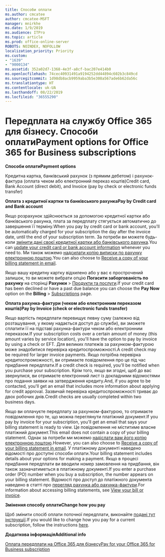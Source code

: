 ```yaml
---
title: Способи оплати
ms.author: cmcatee
author: cmcatee-MSFT
manager: mnirkhe
ms.date: 1/9/2019
ms.audience: ITPro
ms.topic: article
ms.prod: office-online-server
ROBOTS: NOINDEX, NOFOLLOW
localization_priority: Priority
ms.custom:
- "1639"
- "9000134"
ms.assetid: 352a02d7-1368-4e3f-a8cf-bac207e414b0
ms.openlocfilehash: 74cec40931491a9194252dd44894c602b3c849cd
ms.sourcegitcommit: 1d98db8acb9959aba3b5e308a567ade6b62da56c
ms.translationtype: HT
ms.contentlocale: uk-UA
ms.lasthandoff: 08/22/2019
ms.locfileid: "36555290"
---
```

# <a name="payment-options-for-office-365-for-business-subscriptions"></a><span data-ttu-id="192aa-102">Передплата на службу Office 365 для бізнесу. Способи оплати</span><span class="sxs-lookup"><span data-stu-id="192aa-102">Payment options for Office 365 for Business subscriptions</span></span>

<span data-ttu-id="192aa-103">**Способи оплати**</span><span class="sxs-lookup"><span data-stu-id="192aa-103">**Payment options**</span></span>
  
<span data-ttu-id="192aa-104">Кредитна картка, банківський рахунок (з прямим дебетом) і рахунок-фактура (оплата чеком або електронний переказ коштів)</span><span class="sxs-lookup"><span data-stu-id="192aa-104">Credit card, Bank Account (direct debit), and Invoice (pay by check or electronic funds transfer)</span></span>
  
<span data-ttu-id="192aa-105">**Оплата з кредитної картки та банківського рахунка**</span><span class="sxs-lookup"><span data-stu-id="192aa-105">**Pay by Credit card and Bank account**</span></span>
  
<span data-ttu-id="192aa-106">Якщо розрахунок здійснюється за допомогою кредитної картки або банківського рахунка, плата за передплату стягується автоматично до завершення її терміну.</span><span class="sxs-lookup"><span data-stu-id="192aa-106">When you pay by credit card or bank account, you'll be automatically charged for your subscription the day after the invoice date, until the end of your subscription term.</span></span> <span data-ttu-id="192aa-107">За потреби ви можете будь-коли [змінити дані своєї кредитної картки або банківського рахунка](https://docs.microsoft.com/office365/admin/subscriptions-and-billing/add-update-or-remove-credit-card-or-bank-account).</span><span class="sxs-lookup"><span data-stu-id="192aa-107">You can [update your credit card or bank account information](https://docs.microsoft.com/office365/admin/subscriptions-and-billing/add-update-or-remove-credit-card-or-bank-account) whenever you need to.</span></span> <span data-ttu-id="192aa-108">Ми також можемо [надсилати копію виписки по рахунку електронною поштою](https://docs.microsoft.com/office365/admin/subscriptions-and-billing/pay-for-your-subscription#receive-a-copy-of-your-billing-statement-in-email).</span><span class="sxs-lookup"><span data-stu-id="192aa-108">You can also choose to [Receive a copy of your billing statement in email](https://docs.microsoft.com/office365/admin/subscriptions-and-billing/pay-for-your-subscription#receive-a-copy-of-your-billing-statement-in-email).</span></span>
  
<span data-ttu-id="192aa-109">Якщо вашу кредитну картку відхилено або у вас є прострочений залишок, то ви можете вибрати опцію **Погасити заборгованість по рахунку** на сторінці **Рахунки** \> [Продукти та послуги](https://portal.office.com/adminportal/home#/subscriptions).</span><span class="sxs-lookup"><span data-stu-id="192aa-109">If your credit card has been declined or have a past due balance you can choose the **Pay Now** option on the **Billing** \> [Subscriptions](https://portal.office.com/adminportal/home#/subscriptions) page.</span></span>
  
<span data-ttu-id="192aa-110">**Оплата рахунка-фактури (чеком або електронним переказом коштів)**</span><span class="sxs-lookup"><span data-stu-id="192aa-110">**Pay by Invoice (check or electronic funds transfer)**</span></span>
  
<span data-ttu-id="192aa-111">Якщо вартість передплати перевищує певну суму (залежно від розташування, у якому надається доступ до служби), ви зможете сплатити її на підставі рахунка-фактури чеком або електронним переказом.</span><span class="sxs-lookup"><span data-stu-id="192aa-111">If your subscription costs over a certain amount of money (this amount varies by service location), you'll have the option to pay by invoice by using a check or EFT.</span></span> <span data-ttu-id="192aa-112">Для великих платежів за рахунком-фактурою може знадобитися перевірка кредитоспроможності.</span><span class="sxs-lookup"><span data-stu-id="192aa-112">A credit check may be required for larger invoice payments.</span></span> <span data-ttu-id="192aa-113">Якщо потрібна перевірка кредитоспроможності, ви отримаєте повідомлення про це під час придбання передплати.</span><span class="sxs-lookup"><span data-stu-id="192aa-113">If a credit check is required, you'll be notified when you purchase your subscription.</span></span> <span data-ttu-id="192aa-114">Крім того, якщо ви згодні, щоб до вас звернулися, ви отримаєте електронний лист із докладними відомостями про подання заявки на затвердження кредиту.</span><span class="sxs-lookup"><span data-stu-id="192aa-114">And, if you agree to be contacted, you'll get an email that includes more information about applying for credit approval.</span></span> <span data-ttu-id="192aa-115">Зазвичай перевірка кредитоспроможності триває до двох робочих днів.</span><span class="sxs-lookup"><span data-stu-id="192aa-115">Credit checks are usually completed within two business days.</span></span>
  
<span data-ttu-id="192aa-116">Якщо ви оплачуєте передплату за рахунком-фактурою, то отримаєте повідомлення про те, що можна переглянути платіжний документ.</span><span class="sxs-lookup"><span data-stu-id="192aa-116">If you pay by invoice for your subscription, you'll get an email that says your billing statement is ready to view.</span></span> <span data-ttu-id="192aa-117">Це повідомлення не міститиме власне платіжний документ.</span><span class="sxs-lookup"><span data-stu-id="192aa-117">This email does not contain a copy of your billing statement.</span></span> <span data-ttu-id="192aa-118">Однак за потреби ми можемо [надіслати вам його копію електронною поштою](https://docs.microsoft.com/office365/admin/subscriptions-and-billing/pay-for-your-subscription#receive-a-copy-of-your-billing-statement-in-email).</span><span class="sxs-lookup"><span data-stu-id="192aa-118">However, you can also choose to [Receive a copy of your billing statement in email](https://docs.microsoft.com/office365/admin/subscriptions-and-billing/pay-for-your-subscription#receive-a-copy-of-your-billing-statement-in-email).</span></span> <span data-ttu-id="192aa-119">У платіжному документі наведено відомості про доступні способи оплати.</span><span class="sxs-lookup"><span data-stu-id="192aa-119">Your billing statement includes details about your options for making a payment.</span></span> <span data-ttu-id="192aa-120">Якщо в процесі придбання передплати ви вводили номер замовлення на придбання, він також зазначатиметься в платіжному документі.</span><span class="sxs-lookup"><span data-stu-id="192aa-120">If you enter a purchase order (PO) number when you buy a subscription, the number appears on your billing statement.</span></span> <span data-ttu-id="192aa-121">Відомості про доступ до платіжного документа наведено в статті про [перегляд рахунка або рахунка-фактури](https://docs.microsoft.com/office365/admin/subscriptions-and-billing/view-your-bill-or-invoice).</span><span class="sxs-lookup"><span data-stu-id="192aa-121">For information about accessing billing statements, see [View your bill or invoice](https://docs.microsoft.com/office365/admin/subscriptions-and-billing/view-your-bill-or-invoice).</span></span>
  
<span data-ttu-id="192aa-122">**Змінення способу оплати**</span><span class="sxs-lookup"><span data-stu-id="192aa-122">**Change how you pay**</span></span>
  
<span data-ttu-id="192aa-123">Щоб змінити спосіб оплати поточної передплати, виконайте [подані тут інструкції](https://docs.microsoft.com/office365/admin/subscriptions-and-billing/change-payment-method).</span><span class="sxs-lookup"><span data-stu-id="192aa-123">If you would like to change how you pay for a current subscription, follow the instructions [here](https://docs.microsoft.com/office365/admin/subscriptions-and-billing/change-payment-method).</span></span>
  
<span data-ttu-id="192aa-124">**Додаткова інформація**</span><span class="sxs-lookup"><span data-stu-id="192aa-124">**Additional info**</span></span>
  
[<span data-ttu-id="192aa-125">Оплата передплати на Office 365 для бізнесу</span><span class="sxs-lookup"><span data-stu-id="192aa-125">Pay for your Office 365 for Business subscription</span></span>](https://docs.microsoft.com/office365/admin/subscriptions-and-billing/pay-for-your-subscription)